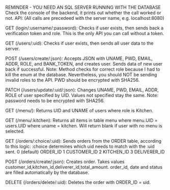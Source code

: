 REMINDER - YOU NEED AN SQL SERVER RUNNING WITH THE DATABASE
Check the console of the backend, it prints out whether the call worked or not.
API:
(All calls are precedeed with the server name, e.g. localhost:8080)

GET (login/:username/:password): Checks if user exists, then sends back a verification token and role. This is the only API you can call without a token.

GET (/users/:uid): Checks if user exists, then sends all user data to the server.

POST (/users/create/:json): Accepts JSON with UNAME, PWD, EMAIL, ADDR, ROLE, and BANK_TOKEN, and creates user. Sends data of new user back if successful. Note: Method checks for correct role because I had to kill the enum at the database. Nevertheless, you should NOT be sending invalid roles to the API. PWD should be encrypted with SHA256.

PATCH (/users/update/:uid/:json): Changes UNAME, PWD, EMAIL, ADDR, ROLE of user specified by UID. Values not specified stay the same. Note: password needs to be encrypted with SHA256.


GET (/menu/): Returns UID and UNAME of users where role is Kitchen.

GET (/menu/:kitchen): Returns all items in table menu where menu.UID = users.UID where uname = kitchen. Will return blank if user with no menu is selected.


GET (/orders/:choice/:uid): Sends orders from the ORDER table, according to this logic:
:choice determines which uid needs to match with the :uid sent.
0 (default) ORDER_ID
1 CUSTOMER_ID 
2 KITCHEN_ID
3 DELIVERER_ID

POST (/orders/create/:json): Creates order. Takes values customer_id,kitchen_id,deliverer_id,total_amount. order_id, date and status are filled automatically by the database.

DELETE (/orders/delete/:uid): Deletes the order with ORDER_ID = uid.